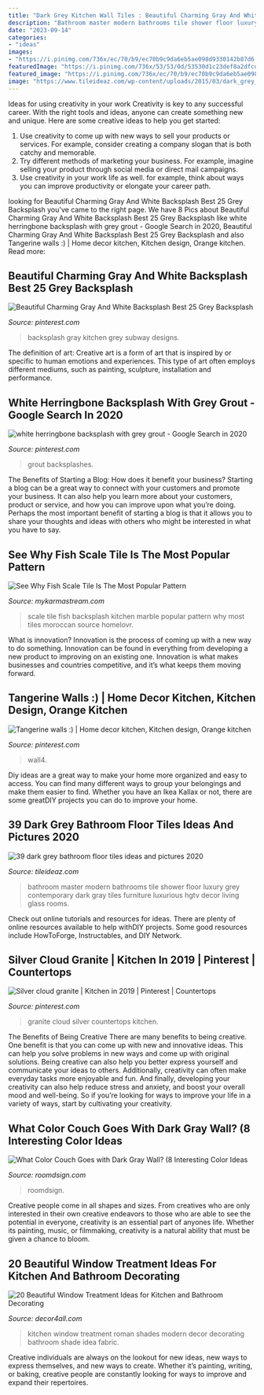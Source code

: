 ```yaml
---
title: "Dark Grey Kitchen Wall Tiles : Beautiful Charming Gray And White Backsplash Best 25 Grey Backsplash"
description: "Bathroom master modern bathrooms tile shower floor luxury grey contemporary dark gray tiles furniture luxurious hgtv decor living glass rooms"
date: "2023-09-14"
categories:
- "ideas"
images:
- "https://i.pinimg.com/736x/ec/70/b9/ec70b9c9da6eb5ae098d9330142b87d6.jpg"
featuredImage: "https://i.pinimg.com/736x/53/53/0d/53530d1c23def8a2dfcda4cc5e73bbb6.jpg?b=t"
featured_image: "https://i.pinimg.com/736x/ec/70/b9/ec70b9c9da6eb5ae098d9330142b87d6.jpg"
image: "https://www.tileideaz.com/wp-content/uploads/2015/03/dark_grey_bathroom_floor_tiles_16.jpg"
---
```



Ideas for using creativity in your work
Creativity is key to any successful career. With the right tools and ideas, anyone can create something new and unique. Here are some creative ideas to help you get started: 
1. Use creativity to come up with new ways to sell your products or services. For example, consider creating a company slogan that is both catchy and memorable. 
2. Try different methods of marketing your business. For example, imagine selling your product through social media or direct mail campaigns. 
3. Use creativity in your work life as well. for example, think about ways you can improve productivity or elongate your career path.

	

		
looking for Beautiful Charming Gray And White Backsplash Best 25 Grey Backsplash you've came to the right page. We have 8 Pics about Beautiful Charming Gray And White Backsplash Best 25 Grey Backsplash like white herringbone backsplash with grey grout - Google Search in 2020, Beautiful Charming Gray And White Backsplash Best 25 Grey Backsplash and also Tangerine walls :) | Home decor kitchen, Kitchen design, Orange kitchen. Read more:
		
    
## Beautiful Charming Gray And White Backsplash Best 25 Grey Backsplash

<img loading=lazy src="https://i.pinimg.com/736x/4a/c7/7c/4ac77c4e6e2861c0e5a6a835941f01df.jpg" onerror="this.onerror=null;this.src='https://tse2.mm.bing.net/th?id=OIP.8rJz8vU3-gvyuG_Y8iDsRQHaJ3&amp;pid=15.1';" alt="Beautiful Charming Gray And White Backsplash Best 25 Grey Backsplash">

_Source: pinterest.com_

>backsplash gray kitchen grey subway designs. 

	

The definition of art:
Creative art is a form of art that is inspired by or specific to human emotions and experiences. This type of art often employs different mediums, such as painting, sculpture, installation and performance.

    
## White Herringbone Backsplash With Grey Grout - Google Search In 2020

<img loading=lazy src="https://i.pinimg.com/736x/ec/70/b9/ec70b9c9da6eb5ae098d9330142b87d6.jpg" onerror="this.onerror=null;this.src='https://tse4.mm.bing.net/th?id=OIP.vJh_LXOnsIOgEZOowNO3FwHaLG&amp;pid=15.1';" alt="white herringbone backsplash with grey grout - Google Search in 2020">

_Source: pinterest.com_

>grout backsplashes. 

	

The Benefits of Starting a Blog: How does it benefit your business?
Starting a blog can be a great way to connect with your customers and promote your business. It can also help you learn more about your customers, product or service, and how you can improve upon what you’re doing. Perhaps the most important benefit of starting a blog is that it allows you to share your thoughts and ideas with others who might be interested in what you have to say.

    
## See Why Fish Scale Tile Is The Most Popular Pattern

<img loading=lazy src="https://mykarmastream.com/wp-content/uploads/2018/01/fish-scale-tile-7-.jpg" onerror="this.onerror=null;this.src='https://tse3.mm.bing.net/th?id=OIP.phsc0hz_y0RuhVO5JhqzEgHaKX&amp;pid=15.1';" alt="See Why Fish Scale Tile Is The Most Popular Pattern">

_Source: mykarmastream.com_

>scale tile fish backsplash kitchen marble popular pattern why most tiles moroccan source homelovr. 

	

What is innovation?
Innovation is the process of coming up with a new way to do something. Innovation can be found in everything from developing a new product to improving on an existing one. Innovation is what makes businesses and countries competitive, and it’s what keeps them moving forward.

    
## Tangerine Walls :) | Home Decor Kitchen, Kitchen Design, Orange Kitchen

<img loading=lazy src="https://i.pinimg.com/736x/e7/dd/36/e7dd36852824918a4340e5660ebe9384--orange-walls-in-kitchen.jpg" onerror="this.onerror=null;this.src='https://tse2.mm.bing.net/th?id=OIP.i4exMHdmgvW8OZDw5MWKGAHaJ2&amp;pid=15.1';" alt="Tangerine walls :) | Home decor kitchen, Kitchen design, Orange kitchen">

_Source: pinterest.com_

>wall4. 

	

Diy ideas are a great way to make your home more organized and easy to access. You can find many different ways to group your belongings and make them easier to find. Whether you have an Ikea Kallax or not, there are some greatDIY projects you can do to improve your home.

    
## 39 Dark Grey Bathroom Floor Tiles Ideas And Pictures 2020

<img loading=lazy src="https://www.tileideaz.com/wp-content/uploads/2015/03/dark_grey_bathroom_floor_tiles_16.jpg" onerror="this.onerror=null;this.src='https://tse1.mm.bing.net/th?id=OIP.XGXJwTjc1wuCOMq2aY5QcwHaLH&amp;pid=15.1';" alt="39 dark grey bathroom floor tiles ideas and pictures 2020">

_Source: tileideaz.com_

>bathroom master modern bathrooms tile shower floor luxury grey contemporary dark gray tiles furniture luxurious hgtv decor living glass rooms. 

	

Check out online tutorials and resources for ideas. There are plenty of online resources available to help withDIY projects. Some good resources include HowToForge, Instructables, and DIY Network. 

    
## Silver Cloud Granite | Kitchen In 2019 | Pinterest | Countertops

<img loading=lazy src="https://i.pinimg.com/736x/53/53/0d/53530d1c23def8a2dfcda4cc5e73bbb6.jpg?b=t" onerror="this.onerror=null;this.src='https://tse1.mm.bing.net/th?id=OIP.6bZTY6twtayAhh1v5m6bBgHaJ3&amp;pid=15.1';" alt="Silver cloud granite | Kitchen in 2019 | Pinterest | Countertops">

_Source: pinterest.com_

>granite cloud silver countertops kitchen. 

	

The Benefits of Being Creative
There are many benefits to being creative. One benefit is that you can come up with new and innovative ideas. This can help you solve problems in new ways and come up with original solutions. Being creative can also help you better express yourself and communicate your ideas to others. Additionally, creativity can often make everyday tasks more enjoyable and fun. And finally, developing your creativity can also help reduce stress and anxiety, and boost your overall mood and well-being. So if you’re looking for ways to improve your life in a variety of ways, start by cultivating your creativity.

    
## What Color Couch Goes With Dark Gray Wall? (8 Interesting Color Ideas

<img loading=lazy src="https://roomdsign.com/wp-content/uploads/2021/03/what-color-couch-goes-with-dark-gray-wall.jpg" onerror="this.onerror=null;this.src='https://tse1.mm.bing.net/th?id=OIP.km6JrUkA106Rn0LkTlfXdgHaEK&amp;pid=15.1';" alt="What Color Couch Goes with Dark Gray Wall? (8 Interesting Color Ideas">

_Source: roomdsign.com_

>roomdsign. 

	

Creative people come in all shapes and sizes. From creatives who are only interested in their own creative endeavors to those who are able to see the potential in everyone, creativity is an essential part of anyones life. Whether its painting, music, or filmmaking, creativity is a natural ability that must be given a chance to bloom.

    
## 20 Beautiful Window Treatment Ideas For Kitchen And Bathroom Decorating

<img loading=lazy src="http://www.decor4all.com/wp-content/uploads/2015/07/modern-kitchen-decor-roman-shades-window-treatment-ideas-4.jpg" onerror="this.onerror=null;this.src='https://tse1.mm.bing.net/th?id=OIP.s0mz2bCdMcStkUUikV9rYAAAAA&amp;pid=15.1';" alt="20 Beautiful Window Treatment Ideas for Kitchen and Bathroom Decorating">

_Source: decor4all.com_

>kitchen window treatment roman shades modern decor decorating bathroom shade idea fabric. 

	

Creative individuals are always on the lookout for new ideas, new ways to express themselves, and new ways to create. Whether it’s painting, writing, or baking, creative people are constantly looking for ways to improve and expand their repertoires.


